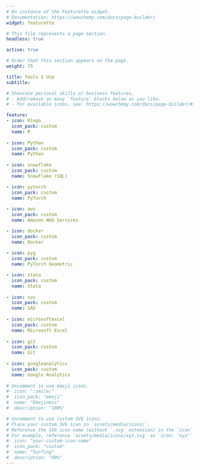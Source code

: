 ```yaml
---
# An instance of the Featurette widget.
# Documentation: https://wowchemy.com/docs/page-builder/
widget: featurette

# This file represents a page section.
headless: true

active: true

# Order that this section appears on the page.
weight: 75

title: Tools I Use
subtitle:

# Showcase personal skills or business features.
# - Add/remove as many `feature` blocks below as you like.
# - For available icons, see: https://wowchemy.com/docs/page-builder/#icons

feature:
- icon: Rlogo
  icon_pack: custom
  name: R
  
- icon: Python
  icon_pack: custom
  name: Python
  
- icon: snowflake
  icon_pack: custom
  name: Snowflake (SQL)  

- icon: pytorch
  icon_pack: custom
  name: PyTorch
  
- icon: aws
  icon_pack: custom
  name: Amazon Web Services  

- icon: docker
  icon_pack: custom
  name: Docker
  
- icon: pyg
  icon_pack: custom
  name: PyTorch Geometric

- icon: stata
  icon_pack: custom
  name: Stata
  
- icon: sas
  icon_pack: custom
  name: SAS
  
- icon: microsoftexcel
  icon_pack: custom
  name: Microsoft Excel
  
- icon: git
  icon_pack: custom
  name: Git
  
- icon: googleanalytics
  icon_pack: custom
  name: Google Analytics
  
# Uncomment to use emoji icons.
#- icon: ":smile:"
#  icon_pack: "emoji"
#  name: "Emojiness"
#  description: "100%"  

# Uncomment to use custom SVG icons.
# Place your custom SVG icon in `assets/media/icons/`.
# Reference the SVG icon name (without `.svg` extension) in the `icon` field.
# For example, reference `assets/media/icons/xyz.svg` as `icon: 'xyz'`
#- icon: "your-custom-icon-name"
#  icon_pack: "custom"
#  name: "Surfing"
#  description: "90%"
---
```


